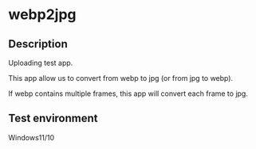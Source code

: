 # webp2jpg
## Description
Uploading test app.

This app allow us to convert from webp to jpg (or from jpg to webp).

If webp contains multiple frames, this app will convert each frame to jpg. 

## Test environment
Windows11/10
